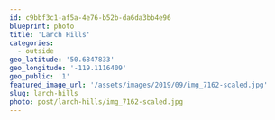 ```yaml
---
id: c9bbf3c1-af5a-4e76-b52b-da6da3bb4e96
blueprint: photo
title: 'Larch Hills'
categories:
  - outside
geo_latitude: '50.6847833'
geo_longitude: '-119.1116409'
geo_public: '1'
featured_image_url: '/assets/images/2019/09/img_7162-scaled.jpg'
slug: larch-hills
photo: post/larch-hills/img_7162-scaled.jpg
---
```

<p><!-- wp:image {"id":632} --></p>
<figure class="wp-block-image"><img src="/assets/images/2019/09/img_7162.jpg" alt="" class="wp-image-632"/></figure>
<p><!-- /wp:image --></p>
